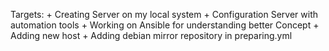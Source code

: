 Targets:
    + Creating Server on my local system
    + Configuration Server with automation tools
    + Working on Ansible for understanding better Concept 
    + Adding new host
    + Adding debian mirror repository in preparing.yml
